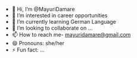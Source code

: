 - 👋 Hi, I’m @MayuriDamare
- 👀 I’m interested in career opportunities
- 🌱 I’m currently learning German Language
- 💞️ I’m looking to collaborate on ...
- 📫 How to reach me- mayuridamare@gmail.com
- 😄 Pronouns: she/her
- ⚡ Fun fact: ...

<!---
MayuriDamare/MayuriDamare is a ✨ special ✨ repository because its `README.md` (this file) appears on your GitHub profile.
You can click the Preview link to take a look at your changes.
--->
